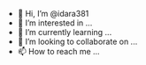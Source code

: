 - 👋 Hi, I’m @idara381
- 👀 I’m interested in ...
- 🌱 I’m currently learning ...
- 💞️ I’m looking to collaborate on ...
- 📫 How to reach me ...

<!---
idara381/idara381 is a ✨ special ✨ repository because its `README.md` (this file) appears on your GitHub profile.
You can click the Preview link to take a look at your changes.
--->
